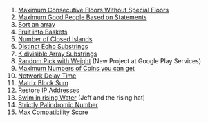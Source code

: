 1. [Maximum Consecutive Floors Without Special Floors](https://leetcode.com/problems/maximum-consecutive-floors-without-special-floors/submissions/888044962/)
2. [Maximum Good People Based on Statements](https://leetcode.com/problems/maximum-good-people-based-on-statements/submissions/887578880/)
3. [Sort an array](https://leetcode.com/problems/sort-an-array/submissions/882906826/)
4. [Fruit into Baskets](https://leetcode.com/problems/fruit-into-baskets/submissions/883707155/)
5. [Number of Closed Islands](https://leetcode.com/problems/number-of-closed-islands/submissions/888794872/)
6. [Distinct Echo Substrings]()
7. [K divisible Array Substrings](https://leetcode.com/problems/k-divisible-elements-subarrays/submissions/888085173/)
8. [Random Pick with Weight](https://leetcode.com/problems/random-pick-with-weight/submissions/883069905/) (New Project at Google Play Services)
9. [Maximum Numbers of Coins you can get](https://leetcode.com/problems/maximum-number-of-coins-you-can-get/submissions/888077013/)
10. [Network Delay Time](https://leetcode.com/problems/network-delay-time/submissions/883257526/)
11. [Matrix Block Sum](https://leetcode.com/problems/matrix-block-sum/submissions/888053352/)
12. [Restore IP Addresses](https://leetcode.com/problems/restore-ip-addresses/submissions/882183296/)
13. [Swim in rising Water](https://leetcode.com/problems/swim-in-rising-water/submissions/888080738/) (Jeff and the rising hat)
14. [Strictly Palindromic Number](https://leetcode.com/problems/strictly-palindromic-number/submissions/887609259/)
15. [Max Compatibility Score](https://leetcode.com/problems/maximum-compatibility-score-sum/submissions/888153117/)
